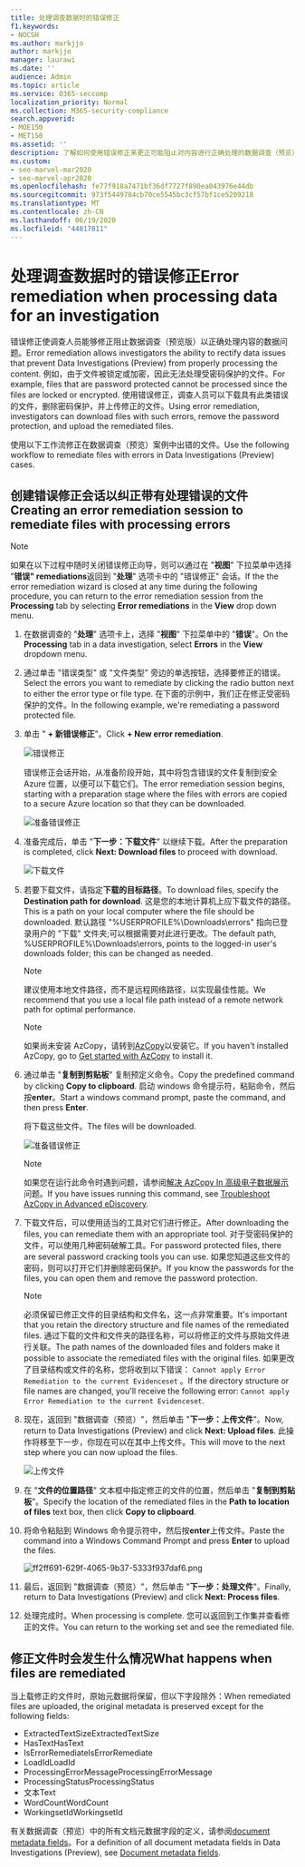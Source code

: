 ```yaml
---
title: 处理调查数据时的错误修正
f1.keywords:
- NOCSH
ms.author: markjjo
author: markjjo
manager: laurawi
ms.date: ''
audience: Admin
ms.topic: article
ms.service: O365-seccomp
localization_priority: Normal
ms.collection: M365-security-compliance
search.appverid:
- MOE150
- MET150
ms.assetid: ''
description: 了解如何使用错误修正来更正可能阻止对内容进行正确处理的数据调查（预览）中的数据问题。
ms.custom:
- seo-marvel-mar2020
- seo-marvel-apr2020
ms.openlocfilehash: fe77f918a7471bf36df7727f890ea043976e44db
ms.sourcegitcommit: 973f5449784cb70ce5545bc3cf57bf1ce5209218
ms.translationtype: MT
ms.contentlocale: zh-CN
ms.lasthandoff: 06/19/2020
ms.locfileid: "44817811"
---
```

# <a name="error-remediation-when-processing-data-for-an-investigation"></a><span data-ttu-id="8a0b3-103">处理调查数据时的错误修正</span><span class="sxs-lookup"><span data-stu-id="8a0b3-103">Error remediation when processing data for an investigation</span></span>

<span data-ttu-id="8a0b3-104">错误修正使调查人员能够修正阻止数据调查（预览版）以正确处理内容的数据问题。</span><span class="sxs-lookup"><span data-stu-id="8a0b3-104">Error remediation allows investigators the ability to rectify data issues that prevent Data Investigations (Preview) from properly processing the content.</span></span> <span data-ttu-id="8a0b3-105">例如，由于文件被锁定或加密，因此无法处理受密码保护的文件。</span><span class="sxs-lookup"><span data-stu-id="8a0b3-105">For example, files that are password protected cannot be processed since the files are locked or encrypted.</span></span> <span data-ttu-id="8a0b3-106">使用错误修正，调查人员可以下载具有此类错误的文件，删除密码保护，并上传修正的文件。</span><span class="sxs-lookup"><span data-stu-id="8a0b3-106">Using error remediation, investigators can download files with such errors, remove the password protection, and upload the remediated files.</span></span>

<span data-ttu-id="8a0b3-107">使用以下工作流修正在数据调查（预览）案例中出错的文件。</span><span class="sxs-lookup"><span data-stu-id="8a0b3-107">Use the following workflow to remediate files with errors in Data Investigations (Preview) cases.</span></span>

## <a name="creating-an-error-remediation-session-to-remediate-files-with-processing-errors"></a><span data-ttu-id="8a0b3-108">创建错误修正会话以纠正带有处理错误的文件</span><span class="sxs-lookup"><span data-stu-id="8a0b3-108">Creating an error remediation session to remediate files with processing errors</span></span>

>[!NOTE]
><span data-ttu-id="8a0b3-109">如果在以下过程中随时关闭错误修正向导，则可以通过在 "**视图**" 下拉菜单中选择 "**错误" remediations**返回到 "**处理**" 选项卡中的 "错误修正" 会话。</span><span class="sxs-lookup"><span data-stu-id="8a0b3-109">If the the error remediation wizard is closed at any time during the following procedure, you can return to the error remediation session from the **Processing** tab by selecting **Error remediations** in the **View** drop down menu.</span></span>

1. <span data-ttu-id="8a0b3-110">在数据调查的 "**处理**" 选项卡上，选择 "**视图**" 下拉菜单中的 "**错误**"。</span><span class="sxs-lookup"><span data-stu-id="8a0b3-110">On the **Processing** tab in a data investigation, select **Errors** in the **View** dropdown menu.</span></span>

2. <span data-ttu-id="8a0b3-111">通过单击 "错误类型" 或 "文件类型" 旁边的单选按钮，选择要修正的错误。</span><span class="sxs-lookup"><span data-stu-id="8a0b3-111">Select the errors you want to remediate by clicking the radio button next to either the error type or file type.</span></span>  <span data-ttu-id="8a0b3-112">在下面的示例中，我们正在修正受密码保护的文件。</span><span class="sxs-lookup"><span data-stu-id="8a0b3-112">In the following example, we're remediating a password protected file.</span></span>

3. <span data-ttu-id="8a0b3-113">单击 " **+ 新错误修正**"。</span><span class="sxs-lookup"><span data-stu-id="8a0b3-113">Click **+ New error remediation**.</span></span>

    ![错误修正](../media/8c2faf1a-834b-44fc-b418-6a18aed8b81a.png)

    <span data-ttu-id="8a0b3-115">错误修正会话开始，从准备阶段开始，其中将包含错误的文件复制到安全 Azure 位置，以便可以下载它们。</span><span class="sxs-lookup"><span data-stu-id="8a0b3-115">The error remediation session begins, starting with a preparation stage where the files with errors are copied to a secure Azure location so that they can be downloaded.</span></span>

    ![准备错误修正](../media/390572ec-7012-47c4-a6b6-4cbb5649e8a8.png)

4. <span data-ttu-id="8a0b3-117">准备完成后，单击 "**下一步：下载文件**" 以继续下载。</span><span class="sxs-lookup"><span data-stu-id="8a0b3-117">After the preparation is completed, click **Next: Download files** to proceed with download.</span></span>

    ![下载文件](../media/6ac04b09-8e13-414a-9e24-7c75ba586363.png)

5. <span data-ttu-id="8a0b3-119">若要下载文件，请指定**下载的目标路径**。</span><span class="sxs-lookup"><span data-stu-id="8a0b3-119">To download files, specify the **Destination path for download**.</span></span> <span data-ttu-id="8a0b3-120">这是您的本地计算机上应下载文件的路径。</span><span class="sxs-lookup"><span data-stu-id="8a0b3-120">This is a path on your local computer where the file should be downloaded.</span></span>  <span data-ttu-id="8a0b3-121">默认路径 "%USERPROFILE%\Downloads\errors" 指向已登录用户的 "下载" 文件夹;可以根据需要对此进行更改。</span><span class="sxs-lookup"><span data-stu-id="8a0b3-121">The default path, %USERPROFILE%\Downloads\errors, points to the logged-in user's downloads folder; this can be changed as needed.</span></span>

    >[!NOTE]
    ><span data-ttu-id="8a0b3-122">建议使用本地文件路径，而不是远程网络路径，以实现最佳性能。</span><span class="sxs-lookup"><span data-stu-id="8a0b3-122">We recommend that you use a local file path instead of a remote network path for optimal performance.</span></span>

    > [!NOTE]
    > <span data-ttu-id="8a0b3-123">如果尚未安装 AzCopy，请转到[AzCopy](https://docs.microsoft.com/azure/storage/common/storage-use-azcopy)以安装它。</span><span class="sxs-lookup"><span data-stu-id="8a0b3-123">If you haven't installed AzCopy, go to [Get started with AzCopy](https://docs.microsoft.com/azure/storage/common/storage-use-azcopy) to install it.</span></span>

6. <span data-ttu-id="8a0b3-124">通过单击 "**复制到剪贴板**" 复制预定义命令。</span><span class="sxs-lookup"><span data-stu-id="8a0b3-124">Copy the predefined command by clicking **Copy to clipboard**.</span></span> <span data-ttu-id="8a0b3-125">启动 windows 命令提示符，粘贴命令，然后按**enter**。</span><span class="sxs-lookup"><span data-stu-id="8a0b3-125">Start a windows command prompt, paste the command, and then press **Enter**.</span></span>  

    <span data-ttu-id="8a0b3-126">将下载这些文件。</span><span class="sxs-lookup"><span data-stu-id="8a0b3-126">The files will be downloaded.</span></span>

    ![准备错误修正](../media/f364ab4d-31c5-4375-b69f-650f694a2f69.png)

    > [!NOTE]
    > <span data-ttu-id="8a0b3-128">如果您在运行此命令时遇到问题，请参阅[解决 AzCopy In 高级电子数据展示](troubleshooting-azcopy.md)问题。</span><span class="sxs-lookup"><span data-stu-id="8a0b3-128">If you have issues running this command, see [Troubleshoot AzCopy in Advanced eDiscovery](troubleshooting-azcopy.md).</span></span>

7. <span data-ttu-id="8a0b3-129">下载文件后，可以使用适当的工具对它们进行修正。</span><span class="sxs-lookup"><span data-stu-id="8a0b3-129">After downloading the files, you can remediate them with an appropriate tool.</span></span> <span data-ttu-id="8a0b3-130">对于受密码保护的文件，可以使用几种密码破解工具。</span><span class="sxs-lookup"><span data-stu-id="8a0b3-130">For password protected files, there are several password cracking tools you can use.</span></span> <span data-ttu-id="8a0b3-131">如果您知道这些文件的密码，则可以打开它们并删除密码保护。</span><span class="sxs-lookup"><span data-stu-id="8a0b3-131">If you know the passwords for the files, you can open them and remove the password protection.</span></span>
    
   > [!NOTE]
    > <span data-ttu-id="8a0b3-132">必须保留已修正文件的目录结构和文件名，这一点非常重要。</span><span class="sxs-lookup"><span data-stu-id="8a0b3-132">It's important that you retain the directory structure and file names of the remediated files.</span></span> <span data-ttu-id="8a0b3-133">通过下载的文件和文件夹的路径名称，可以将修正的文件与原始文件进行关联。</span><span class="sxs-lookup"><span data-stu-id="8a0b3-133">The path names of the downloaded files and folders make it possible to associate the remediated files with the original files.</span></span>  <span data-ttu-id="8a0b3-134">如果更改了目录结构或文件的名称，您将收到以下错误： `Cannot apply Error Remediation to the current Evidenceset` 。</span><span class="sxs-lookup"><span data-stu-id="8a0b3-134">If the directory structure or file names are changed, you'll receive the following error: `Cannot apply Error Remediation to the current Evidenceset`.</span></span>

8. <span data-ttu-id="8a0b3-135">现在，返回到 "数据调查（预览）"，然后单击 "**下一步：上传文件**"。</span><span class="sxs-lookup"><span data-stu-id="8a0b3-135">Now, return to Data Investigations (Preview) and click **Next: Upload files**.</span></span>  <span data-ttu-id="8a0b3-136">此操作将移至下一步，你现在可以在其中上传文件。</span><span class="sxs-lookup"><span data-stu-id="8a0b3-136">This will move to the next step where you can now upload the files.</span></span>

    ![上传文件](../media/af3d8617-1bab-4ecd-8de0-22e53acba240.png)

9. <span data-ttu-id="8a0b3-138">在 "**文件的位置路径**" 文本框中指定修正的文件的位置，然后单击 "**复制到剪贴板**"。</span><span class="sxs-lookup"><span data-stu-id="8a0b3-138">Specify the location of the remediated files in the **Path to location of files** text box, then click **Copy to clipboard**.</span></span>

10. <span data-ttu-id="8a0b3-139">将命令粘贴到 Windows 命令提示符中，然后按**enter**上传文件。</span><span class="sxs-lookup"><span data-stu-id="8a0b3-139">Paste the command into a Windows Command Prompt and press **Enter** to upload the files.</span></span>

    ![ff2ff691-629f-4065-9b37-5333f937daf6.png](../media/ff2ff691-629f-4065-9b37-5333f937daf6.png)

11. <span data-ttu-id="8a0b3-141">最后，返回到 "数据调查（预览）"，然后单击 "**下一步：处理文件**"。</span><span class="sxs-lookup"><span data-stu-id="8a0b3-141">Finally, return to Data Investigations (Preview) and click **Next: Process files**.</span></span>

12. <span data-ttu-id="8a0b3-142">处理完成时。</span><span class="sxs-lookup"><span data-stu-id="8a0b3-142">When processing is complete.</span></span>  <span data-ttu-id="8a0b3-143">您可以返回到工作集并查看修正的文件。</span><span class="sxs-lookup"><span data-stu-id="8a0b3-143">You can return to the working set and see the remediated file.</span></span>

## <a name="what-happens-when-files-are-remediated"></a><span data-ttu-id="8a0b3-144">修正文件时会发生什么情况</span><span class="sxs-lookup"><span data-stu-id="8a0b3-144">What happens when files are remediated</span></span>

<span data-ttu-id="8a0b3-145">当上载修正的文件时，原始元数据将保留，但以下字段除外：</span><span class="sxs-lookup"><span data-stu-id="8a0b3-145">When remediated files are uploaded, the original metadata is preserved except for the following fields:</span></span> 

- <span data-ttu-id="8a0b3-146">ExtractedTextSize</span><span class="sxs-lookup"><span data-stu-id="8a0b3-146">ExtractedTextSize</span></span>
- <span data-ttu-id="8a0b3-147">HasText</span><span class="sxs-lookup"><span data-stu-id="8a0b3-147">HasText</span></span>
- <span data-ttu-id="8a0b3-148">IsErrorRemediate</span><span class="sxs-lookup"><span data-stu-id="8a0b3-148">IsErrorRemediate</span></span>
- <span data-ttu-id="8a0b3-149">LoadId</span><span class="sxs-lookup"><span data-stu-id="8a0b3-149">LoadId</span></span>
- <span data-ttu-id="8a0b3-150">ProcessingErrorMessage</span><span class="sxs-lookup"><span data-stu-id="8a0b3-150">ProcessingErrorMessage</span></span>
- <span data-ttu-id="8a0b3-151">ProcessingStatus</span><span class="sxs-lookup"><span data-stu-id="8a0b3-151">ProcessingStatus</span></span>
- <span data-ttu-id="8a0b3-152">文本</span><span class="sxs-lookup"><span data-stu-id="8a0b3-152">Text</span></span>
- <span data-ttu-id="8a0b3-153">WordCount</span><span class="sxs-lookup"><span data-stu-id="8a0b3-153">WordCount</span></span>
- <span data-ttu-id="8a0b3-154">WorkingsetId</span><span class="sxs-lookup"><span data-stu-id="8a0b3-154">WorkingsetId</span></span>

<span data-ttu-id="8a0b3-155">有关数据调查（预览）中的所有文档元数据字段的定义，请参阅[document metadata fields](document-metadata-fields.md)。</span><span class="sxs-lookup"><span data-stu-id="8a0b3-155">For a definition of all document metadata fields in Data Investigations (Preview), see [Document metadata fields](document-metadata-fields.md).</span></span>

